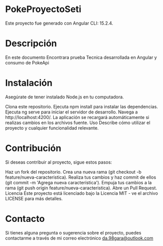 # PokeProyectoSeti

Este proyecto fue generado con Angular CLI: 15.2.4.

# Descripción
En este documento Encontrara prueba Tecnica desarrollada en Angular y consumo de PokeApi 

# Instalación
Asegúrate de tener instalado Node.js en tu computadora.

Clona este repositorio.
Ejecuta npm install para instalar las dependencias.
Ejecuta ng serve para iniciar el servidor de desarrollo. Navega a http://localhost:4200/. La aplicación se recargará automáticamente si realizas cambios en los archivos fuente.
Uso
Describe cómo utilizar el proyecto y cualquier funcionalidad relevante.

# Contribución
Si deseas contribuir al proyecto, sigue estos pasos:

Haz un fork del repositorio.
Crea una nueva rama (git checkout -b feature/nueva-caracteristica).
Realiza tus cambios y haz commit de ellos (git commit -m 'Agrega nueva característica').
Empuja tus cambios a la rama (git push origin feature/nueva-caracteristica).
Abre un Pull Request.
Licencia
Este proyecto está licenciado bajo la Licencia MIT - ve el archivo LICENSE para más detalles.

# Contacto
Si tienes alguna pregunta o sugerencia sobre el proyecto, puedes contactarme a través de mi correo electrónico da.98gara@outlook.com
